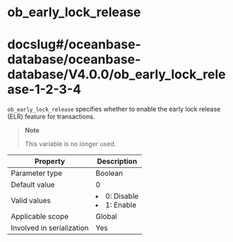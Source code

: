 ob_early_lock_release
==========================================
# docslug#/oceanbase-database/oceanbase-database/V4.0.0/ob_early_lock_release-1-2-3-4
`ob_early_lock_release` specifies whether to enable the early lock release (ELR) feature for transactions.

> **Note**
>
> This variable is no longer used.


| **Property**              | **Description** |
|---------------------------|--------------------------------------------------------------------------------------------------------|
| Parameter type            | Boolean |
| Default value             | 0 |
| Valid values              | <li> 0: Disable   <li> 1: Enable |
| Applicable scope          | Global |
| Involved in serialization | Yes |


